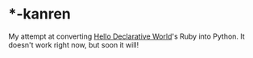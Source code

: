 # *-kanren

My attempt at converting [Hello Declarative World](https://codon.com/hello-declarative-world)'s Ruby into Python.  It doesn't work right now, but soon it will!
